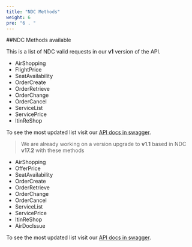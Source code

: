 ```yaml
---
title: "NDC Methods"
weight: 6
pre: "6 . "
---
```


##NDC Methods available

This is a list of NDC valid requests in our **v1** version of the API.

- AirShopping
- FlightPrice
- SeatAvailability
- OrderCreate
- OrderRetrieve
- OrderChange
- OrderCancel
- ServiceList
- ServicePrice
- ItinReShop

To see the most updated list visit our [API docs in swagger](https://api.airgateway.net/v1/swagger-ui/).


> We are already working on a version upgrade to **v1.1** based in NDC
> **v17.2** with these methods

- AirShopping
- OfferPrice
- SeatAvailability
- OrderCreate
- OrderRetrieve
- OrderChange
- OrderCancel
- ServiceList
- ServicePrice
- ItinReShop
- AirDocIssue

To see the most updated list visit our [API docs in swagger](https://api.airgateway.net/v1.1/swagger-ui/).